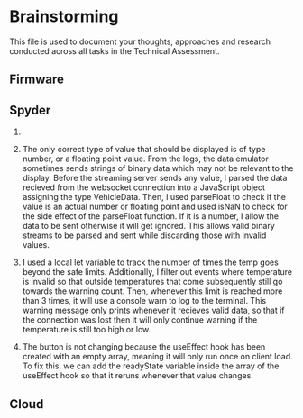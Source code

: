 # Brainstorming

This file is used to document your thoughts, approaches and research conducted across all tasks in the Technical Assessment.

## Firmware

## Spyder

1.

2. The only correct type of value that should be displayed is of type number, or a floating point value. From the logs, the data emulator sometimes sends strings of binary data which may not be relevant to the display. Before the streaming server sends any value, I parsed the data recieved from the websocket connection into a JavaScript object assigning the type VehicleData. Then, I used parseFloat to check if the value is an actual number or floating point and used isNaN to check for the side effect of the parseFloat function. If it is a number, I allow the data to be sent otherwise it will get ignored. This allows valid binary streams to be parsed and sent while discarding those with invalid values.

3. I used a local let variable to track the number of times the temp goes beyond the safe limits. Additionally, I filter out events where temperature is invalid so that outside temperatures that come subsequently still go towards the warning count. Then, whenever this limit is reached more than 3 times, it will use a console warn to log to the terminal. This warning message only prints whenever it recieves valid data, so that if the connection was lost then it will only continue warning if the temperature is still too high or low.

4. The button is not changing because the useEffect hook has been created with an empty array, meaning it will only run once on client load. To fix this, we can add the readyState variable inside the array of the useEffect hook so that it reruns whenever that value changes.

## Cloud
